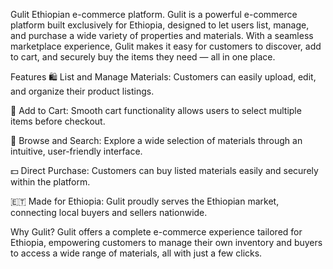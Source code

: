 Gulit Ethiopian e-commerce platform.
Gulit is a powerful e-commerce platform built exclusively for Ethiopia, designed to let users list, manage, and purchase a wide variety of properties and materials. With a seamless marketplace experience, Gulit makes it easy for customers to discover, add to cart, and securely buy the items they need — all in one place.

Features
🛍️ List and Manage Materials: Customers can easily upload, edit, and organize their product listings.

🛒 Add to Cart: Smooth cart functionality allows users to select multiple items before checkout.

🔎 Browse and Search: Explore a wide selection of materials through an intuitive, user-friendly interface.

💵 Direct Purchase: Customers can buy listed materials easily and securely within the platform.

🇪🇹 Made for Ethiopia: Gulit proudly serves the Ethiopian market, connecting local buyers and sellers nationwide.

Why Gulit?
Gulit offers a complete e-commerce experience tailored for Ethiopia, empowering customers to manage their own inventory and buyers to access a wide range of materials, all with just a few clicks.
